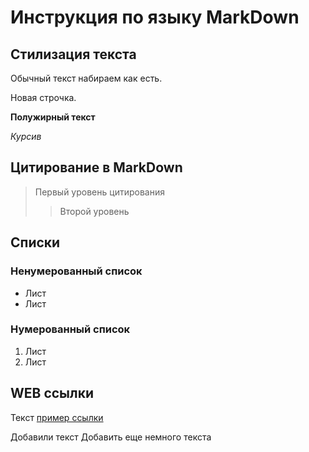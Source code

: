 # Инструкция по языку MarkDown

## Стилизация текста
Обычный текст набираем как есть.

Новая строчка.

**Полужирный текст**

*Курсив*

## Цитирование в MarkDown
> Первый уровень цитирования 
>> Второй уровень

## Списки
### Ненумерованный список

* Лист
* Лист

### Нумерованный список
1. Лист
2. Лист

## WEB ссылки
Текст [пример ссылки](http.example.com "Всплывающая подсказка")

Добавили текст
Добавить еще немного текста
